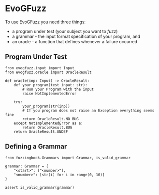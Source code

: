 # EvoGFuzz

To use EvoGFuzz you need three things:
- a program under test (your subject you want to _fuzz_)
- a grammar - the input format specification of your program, and
- an oracle - a function that defines whenever a failure occurred

## Program Under Test

```python3
from evogfuzz.input import Input
from evogfuzz.oracle import OracleResult

def oracle(inp: Input) -> OracleResult:
    def your_program(test_input: str):
        # Run your Program with the input
        raise NotImplementedError
    
    try:
        your_program(str(inp))
        # If you program does not raise an Exception everything seems fine
        return OracleResult.NO_BUG
    except NotImplementedError as e:
        return OracleResult.BUG
    return OracleResult.UNDEF
```

## Defining a Grammar

```python3
from fuzzingbook.Grammars import Grammar, is_valid_grammar

grammar: Grammar = {
    "<start>": ["<number>"],
    "<number>": [str(i) for i in range(0, 10)]
}

assert is_valid_grammar(grammar)
```